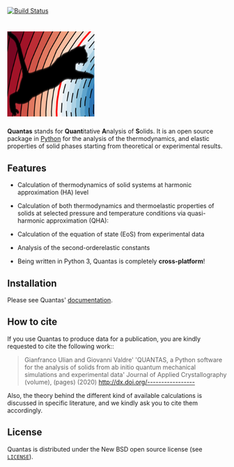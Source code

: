 [![Build Status](https://travis-ci.com/gfulian/quantas.svg?token=NP18hTNJZANbzW3QSexH&branch=master)](https://travis-ci.com/gfulian/quantas)

# <img src="docs/source/Quantas_logo.png" alt="Quantas" width="200"/>

**Quantas** stands for **Quant**itative **A**nalysis of **S**olids. It is an open source 
package in [Python](https://www.python.org/) for the analysis of the thermodynamics, and elastic properties of solid 
phases starting from theoretical or experimental results.

## Features

- Calculation of thermodynamics of solid systems at harmonic approximation 
  (HA) level

- Calculation of both thermodynamics and thermoelastic properties of solids at selected
  pressure and temperature conditions via quasi-harmonic approximation (QHA):

- Calculation of the equation of state (EoS) from experimental data

- Analysis of the second-orderelastic constants

- Being written in Python 3, Quantas is completely **cross-platform**!

## Installation

Please see Quantas' [documentation](https://quantas.readthedocs.io/en/latest/).

## How to cite

If you use Quantas to produce data for a publication, you are kindly requested to cite the 
following work::

>  Gianfranco Ulian and Giovanni Valdre'
>  'QUANTAS, a Python software for the analysis of solids from ab initio quantum mechanical simulations and experimental data'
>  Journal of Applied Crystallography (volume), (pages) (2020)
>  http://dx.doi.org/-----------------
  
Also, the theory behind the different kind of available calculations is discussed in specific
literature, and we kindly ask you to cite them accordingly.

## License

Quantas is distributed under the New BSD open source license (see [`LICENSE`](LICENSE)).